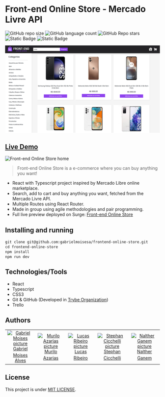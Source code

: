 # Front-end Online Store - Mercado Livre API

![GitHub repo size](https://img.shields.io/github/repo-size/gabrielmoisesa/frontend-online-store?style=for-the-badge&color=%238f43ee)
![GitHub language count](https://img.shields.io/github/languages/count/gabrielmoisesa/frontend-online-store?style=for-the-badge&color=%238f43ee)
![GitHub Repo stars](https://img.shields.io/github/stars/gabrielmoisesa/frontend-online-store?style=for-the-badge&color=%238f43ee)
![Static Badge](https://img.shields.io/badge/Typescript-%238f43ee?style=for-the-badge&logo=typescript&logoColor=white&labelColor=%23555555&color=%238f43ee)
![Static Badge](https://img.shields.io/badge/React-%238f43ee?style=for-the-badge&logo=react&logoColor=white&labelColor=%23555555&color=%238f43ee)


<img src="./src/assets/images/frontend-store-preview.png" alt="Front-end Online Store home" width="720">


## [Live Demo](frontend-online-store-33.surge.sh)
<img src="./src/assets/images/frontend-store.gif" alt="Front-end Online Store home" width="720">


> Front-end Online Store is a e-commerce where you can buy anything you want!

- React with Typescript project inspired by Mercado Libre online marketplace.
- Search, add to cart and buy anything you want, fetched from the Mercado Livre API.
- Multiple Routes using React Router.
- Made in group using agile methodologies and pair programming.
- Full live preview deployed on Surge: [Front-end Online Store](frontend-online-store-33.surge.sh)

## Installing and running

```
git clone git@github.com:gabrielmoisesa/frontend-online-store.git
cd frontend-online-store
npm install
npm run dev
```

## Technologies/Tools

- React
- Typescript
- CSS3
- Git & GitHub (Developed in [Trybe Organization](https://github.com/tryber))
- Trello

## Authors

<table>
  <tr>
    <td align="center">
      <a href="#">
        <img src="https://avatars.githubusercontent.com/u/131400376?v=4" width="100px;" alt="Gabriel Moises picture"/><br>
        <sub>
          <a href="https://github.com/gabrielmoisesa">Gabriel Moises Alves</a>
        </sub>
      </a>
    </td>
    <td align="center">
      <a href="#">
        <img src="https://avatars.githubusercontent.com/u/43286444?v=4" alt="Murilo Azarias picture" width="100px"/><br>
        <sub>
          <a href="https://github.com/mrlazarias">Murilo Azarias</a>
        </sub>
      </a>
    </td>
    <td align="center">
      <a href="#">
        <img src="https://avatars.githubusercontent.com/u/76178670?v=4" alt="Lucas Ribeiro picture" width="100px"/><br>
        <sub>
          <a href="https://github.com/lucasribeiro97">Lucas Ribeiro</a>
        </sub>
      </a>
    </td>
    <td align="center">
      <a href="#">
        <img src="https://avatars.githubusercontent.com/u/131051437?v=4" alt="Stephan Cicchelli picture" width="100px"/><br>
        <sub>
          <a href="https://github.com/Cicchelli">Stephan Cicchelli</a>
        </sub>
      </a>
    </td>
    <td align="center">
      <a href="#">
        <img src="https://avatars.githubusercontent.com/u/128410378?v=4" alt="Nalther Ganem picture" width="100px"/><br>
        <sub>
          <a href="https://github.com/NaltherGanemDev">Nalther Ganem</a>
        </sub>
      </a>
    </td>
  </tr>
</table>

## License

This project is under [MIT LICENSE](LICENSE).

